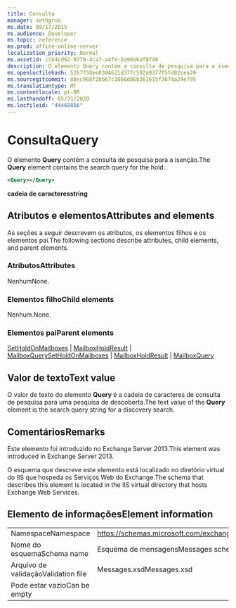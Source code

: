 ```yaml
---
title: Consulta
manager: sethgros
ms.date: 09/17/2015
ms.audience: Developer
ms.topic: reference
ms.prod: office-online-server
localization_priority: Normal
ms.assetid: ccb4cd62-9779-4ca7-a4fe-5a96e6af8f48
description: O elemento Query contém a consulta de pesquisa para a isenção.
ms.openlocfilehash: 52b7f58ee0304621d37fc592a0377f5fd82cea29
ms.sourcegitcommit: 88ec988f2bb67c1866d06b361615f3674a24e795
ms.translationtype: MT
ms.contentlocale: pt-BR
ms.lasthandoff: 05/31/2020
ms.locfileid: "44468856"
---
```

# <a name="query"></a><span data-ttu-id="affed-103">Consulta</span><span class="sxs-lookup"><span data-stu-id="affed-103">Query</span></span>

<span data-ttu-id="affed-104">O elemento **Query** contém a consulta de pesquisa para a isenção.</span><span class="sxs-lookup"><span data-stu-id="affed-104">The **Query** element contains the search query for the hold.</span></span> 
  
```XML
<Query></Query>
```

 <span data-ttu-id="affed-105">**cadeia de caracteres**</span><span class="sxs-lookup"><span data-stu-id="affed-105">**string**</span></span>
## <a name="attributes-and-elements"></a><span data-ttu-id="affed-106">Atributos e elementos</span><span class="sxs-lookup"><span data-stu-id="affed-106">Attributes and elements</span></span>

<span data-ttu-id="affed-107">As seções a seguir descrevem os atributos, os elementos filhos e os elementos pai.</span><span class="sxs-lookup"><span data-stu-id="affed-107">The following sections describe attributes, child elements, and parent elements.</span></span>
  
### <a name="attributes"></a><span data-ttu-id="affed-108">Atributos</span><span class="sxs-lookup"><span data-stu-id="affed-108">Attributes</span></span>

<span data-ttu-id="affed-109">Nenhum</span><span class="sxs-lookup"><span data-stu-id="affed-109">None.</span></span>
  
### <a name="child-elements"></a><span data-ttu-id="affed-110">Elementos filho</span><span class="sxs-lookup"><span data-stu-id="affed-110">Child elements</span></span>

<span data-ttu-id="affed-111">Nenhum.</span><span class="sxs-lookup"><span data-stu-id="affed-111">None.</span></span>
  
### <a name="parent-elements"></a><span data-ttu-id="affed-112">Elementos pai</span><span class="sxs-lookup"><span data-stu-id="affed-112">Parent elements</span></span>

<span data-ttu-id="affed-113">[SetHoldOnMailboxes](setholdonmailboxes.md)  |  [MailboxHoldResult](mailboxholdresult.md)  |  [MailboxQuery](mailboxquery.md)</span><span class="sxs-lookup"><span data-stu-id="affed-113">[SetHoldOnMailboxes](setholdonmailboxes.md) | [MailboxHoldResult](mailboxholdresult.md) | [MailboxQuery](mailboxquery.md)</span></span>
  
## <a name="text-value"></a><span data-ttu-id="affed-114">Valor de texto</span><span class="sxs-lookup"><span data-stu-id="affed-114">Text value</span></span>

<span data-ttu-id="affed-115">O valor de texto do elemento **Query** é a cadeia de caracteres de consulta de pesquisa para uma pesquisa de descoberta.</span><span class="sxs-lookup"><span data-stu-id="affed-115">The text value of the **Query** element is the search query string for a discovery search.</span></span> 
  
## <a name="remarks"></a><span data-ttu-id="affed-116">Comentários</span><span class="sxs-lookup"><span data-stu-id="affed-116">Remarks</span></span>

<span data-ttu-id="affed-117">Este elemento foi introduzido no Exchange Server 2013.</span><span class="sxs-lookup"><span data-stu-id="affed-117">This element was introduced in Exchange Server 2013.</span></span>
  
<span data-ttu-id="affed-118">O esquema que descreve este elemento está localizado no diretório virtual do IIS que hospeda os Serviços Web do Exchange.</span><span class="sxs-lookup"><span data-stu-id="affed-118">The schema that describes this element is located in the IIS virtual directory that hosts Exchange Web Services.</span></span>
  
## <a name="element-information"></a><span data-ttu-id="affed-119">Elemento de informações</span><span class="sxs-lookup"><span data-stu-id="affed-119">Element information</span></span>

|||
|:-----|:-----|
|<span data-ttu-id="affed-120">Namespace</span><span class="sxs-lookup"><span data-stu-id="affed-120">Namespace</span></span>  <br/> |https://schemas.microsoft.com/exchange/services/2006/messages  <br/> |
|<span data-ttu-id="affed-121">Nome do esquema</span><span class="sxs-lookup"><span data-stu-id="affed-121">Schema name</span></span>  <br/> |<span data-ttu-id="affed-122">Esquema de mensagens</span><span class="sxs-lookup"><span data-stu-id="affed-122">Messages schema</span></span>  <br/> |
|<span data-ttu-id="affed-123">Arquivo de validação</span><span class="sxs-lookup"><span data-stu-id="affed-123">Validation file</span></span>  <br/> |<span data-ttu-id="affed-124">Messages.xsd</span><span class="sxs-lookup"><span data-stu-id="affed-124">Messages.xsd</span></span>  <br/> |
|<span data-ttu-id="affed-125">Pode estar vazio</span><span class="sxs-lookup"><span data-stu-id="affed-125">Can be empty</span></span>  <br/> ||
   


